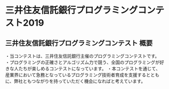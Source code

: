 # 三井住友信託銀行プログラミングコンテスト2019

## 三井住友信託銀行プログラミングコンテスト 概要
・当コンテストは、三井住友信託銀行主催のプログラミングコンテストです。
・プログラミングの正確さとアルゴリズム力で競う、全国のプログラミングが好きな人たちが楽しめるコンテストになっています。
・本コンテストを通じて、産業界において急務となっているプログラミング技術者育成を支援するとともに、弊社ともつながりを持っていただく機会になればと考えています。